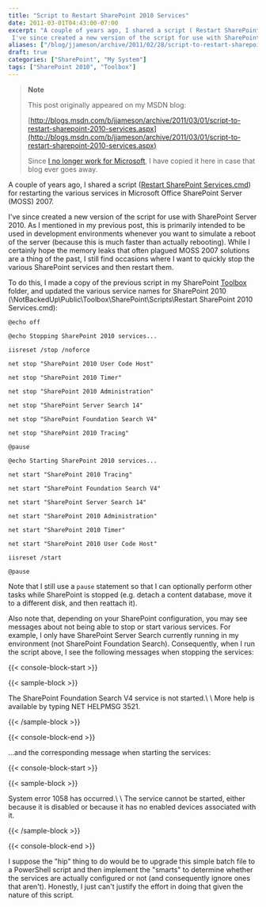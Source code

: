 ```yaml
---
title: "Script to Restart SharePoint 2010 Services"
date: 2011-03-01T04:43:00-07:00
excerpt: "A couple of years ago, I shared a script ( Restart SharePoint Services.cmd ) for restarting the various services in Microsoft Office SharePoint Server (MOSS) 2007. 
 I've since created a new version of the script for use with SharePoint Server 2010...."
aliases: ["/blog/jjameson/archive/2011/02/28/script-to-restart-sharepoint-2010-services.aspx", "/blog/jjameson/archive/2011/03/01/script-to-restart-sharepoint-2010-services.aspx"]
draft: true
categories: ["SharePoint", "My System"]
tags: ["SharePoint 2010", "Toolbox"]
---
```


> **Note**
>
> This post originally appeared on my MSDN blog:
>
> [http://blogs.msdn.com/b/jjameson/archive/2011/03/01/script-to-restart-sharepoint-2010-services.aspx](http://blogs.msdn.com/b/jjameson/archive/2011/03/01/script-to-restart-sharepoint-2010-services.aspx)
>
> Since 		[I no longer work for Microsoft](/blog/jjameson/2011/09/02/last-day-with-microsoft), I have copied it here in case that blog  		ever goes away.

A couple of years ago, I shared a script ([Restart
SharePoint Services.cmd](/blog/jjameson/2009/03/26/script-to-restart-sharepoint-services)) for restarting the various services in Microsoft Office  SharePoint Server (MOSS) 2007.

I've since created a new version of the script for use with SharePoint Server  2010. As I mentioned in my previous post, this is primarily intended to be used  in development environments whenever you want to simulate a reboot of the server  (because this is much faster than actually rebooting). While I certainly hope the  memory leaks that often plagued MOSS 2007 solutions are a thing of the past, I still  find occasions where I want to quickly stop the various SharePoint services and  then restart them.

To do this, I made a copy of the previous script in my SharePoint [Toolbox](/blog/jjameson/2007/03/22/backedup-and-notbackedup)  folder, and updated the various service names for SharePoint 2010 (\NotBackedUp\Public\Toolbox\SharePoint\Scripts\Restart  SharePoint 2010 Services.cmd):

```
@echo off

@echo Stopping SharePoint 2010 services...

iisreset /stop /noforce

net stop "SharePoint 2010 User Code Host"

net stop "SharePoint 2010 Timer"

net stop "SharePoint 2010 Administration"

net stop "SharePoint Server Search 14"

net stop "SharePoint Foundation Search V4"

net stop "SharePoint 2010 Tracing"

@pause

@echo Starting SharePoint 2010 services...

net start "SharePoint 2010 Tracing"

net start "SharePoint Foundation Search V4"

net start "SharePoint Server Search 14"

net start "SharePoint 2010 Administration"

net start "SharePoint 2010 Timer"

net start "SharePoint 2010 User Code Host"

iisreset /start

@pause
```

Note that I still use a `pause` statement so that I can optionally  perform other tasks while SharePoint is stopped (e.g. detach a content database,  move it to a different disk, and then reattach it).

Also note that, depending on your SharePoint configuration, you may see messages  about not being able to stop or start various services. For example, I only have  SharePoint Server Search currently running in my environment (not SharePoint Foundation  Search). Consequently, when I run the script above, I see the following messages  when stopping the services:

{{< console-block-start >}}

{{< sample-block >}}

The SharePoint Foundation Search V4 service is not started.\ 	\ 	More help is available by typing NET HELPMSG 3521.

{{< /sample-block >}}

{{< console-block-end >}}

...and the corresponding message when starting the services:

{{< console-block-start >}}

{{< sample-block >}}

System error 1058 has occurred.\ 	\ 	The service cannot be started, either because it is disabled or because it has  	no enabled devices associated with it.

{{< /sample-block >}}

{{< console-block-end >}}

I suppose the "hip" thing to do would be to upgrade this simple batch file to  a PowerShell script and then implement the "smarts" to determine whether the services  are actually configured or not (and consequently ignore ones that aren't). Honestly,  I just can't justify the effort in doing that given the nature of this script.

